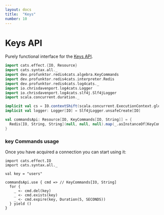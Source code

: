 ```yaml
---
layout: docs
title:  "Keys"
number: 10
---
```


# Keys API

Purely functional interface for the [Keys API](https://redis.io/commands#generic).

```scala mdoc:invisible
import cats.effect.{IO, Resource}
import cats.syntax.all._
import dev.profunktor.redis4cats.algebra.KeyCommands
import dev.profunktor.redis4cats.interpreter.Redis
import dev.profunktor.redis4cats.log4cats._
import io.chrisdavenport.log4cats.Logger
import io.chrisdavenport.log4cats.slf4j.Slf4jLogger
import scala.concurrent.duration._

implicit val cs = IO.contextShift(scala.concurrent.ExecutionContext.global)
implicit val logger: Logger[IO] = Slf4jLogger.unsafeCreate[IO]

val commandsApi: Resource[IO, KeyCommands[IO, String]] = {
  Redis[IO, String, String](null, null, null).map(_.asInstanceOf[KeyCommands[IO, String]])
}
```

### key Commands usage

Once you have acquired a connection you can start using it:

```tut:book:silent
import cats.effect.IO
import cats.syntax.all._

val key = "users"

commandsApi.use { cmd => // KeyCommands[IO, String]
  for {
    _ <- cmd.del(key)
    _ <- cmd.exists(key)
    _ <- cmd.expire(key, Duration(5, SECONDS))
  } yield ()
}
```


